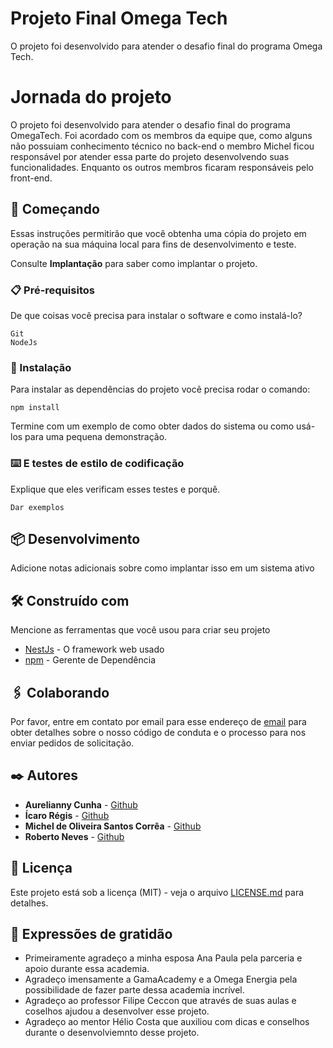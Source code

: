 # Projeto Final Omega Tech

O projeto foi desenvolvido para atender o desafio final do programa Omega Tech. 

# Jornada do projeto
O projeto foi desenvolvido para atender o desafio final do programa OmegaTech. Foi acordado com os membros da equipe que, como alguns não possuiam conhecimento técnico no back-end o membro Michel ficou responsável por atender essa parte do projeto desenvolvendo suas funcionalidades. Enquanto os outros membros ficaram responsáveis pelo front-end. 

## 🚀 Começando

Essas instruções permitirão que você obtenha uma cópia do projeto em operação na sua máquina local para fins de desenvolvimento e teste.

Consulte **Implantação** para saber como implantar o projeto.

### 📋 Pré-requisitos

De que coisas você precisa para instalar o software e como instalá-lo?

```
Git
NodeJs
```

### 🔧 Instalação

Para instalar as dependências do projeto você precisa rodar o comando:

```
npm install
```



Termine com um exemplo de como obter dados do sistema ou como usá-los para uma pequena demonstração.


### ⌨️ E testes de estilo de codificação

Explique que eles verificam esses testes e porquê.

```
Dar exemplos
```

## 📦 Desenvolvimento

Adicione notas adicionais sobre como implantar isso em um sistema ativo

## 🛠️ Construído com

Mencione as ferramentas que você usou para criar seu projeto

* [NestJs](http://https://nestjs.com/) - O framework web usado
* [npm](https://https://www.npmjs.com/) - Gerente de Dependência


## 🖇️ Colaborando

Por favor, entre em contato por email para esse endereço de [email](micheloscbc@hotmail.com) para obter detalhes sobre o nosso código de conduta e o processo para nos enviar pedidos de solicitação.

## ✒️ Autores

* **Aurelianny Cunha**  - [Github](https://github.com/Aurelianny)
* **Ícaro Régis**  - [Github](https://github.com/icaroregis)
* **Michel de Oliveira Santos Corrêa**  - [Github](https://github.com/Michelosc)
* **Roberto Neves**  - [Github](https://github.com/rsnows)


## 📄 Licença

Este projeto está sob a licença (MIT) - veja o arquivo [LICENSE.md](https://github.com/Michelosc/omegaTech-backend/blob/main/LICENSE) para detalhes.

## 🎁 Expressões de gratidão

* Primeiramente agradeço a minha esposa Ana Paula pela parceria e apoio durante essa academia.
* Agradeço imensamente a GamaAcademy e a Omega Energia pela possibilidade de fazer parte dessa academia incrível. 
* Agradeço ao professor Filipe Ceccon que através de suas aulas e coselhos ajudou a desenvolver esse projeto.
* Agradeço ao mentor Hélio Costa que auxiliou com dicas e conselhos durante o desenvolviemnto desse projeto.
